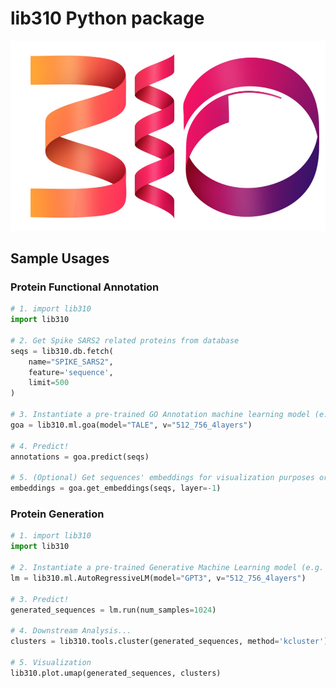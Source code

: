 # lib310 Python package

![Alt Text](media/logo.png)

## Sample Usages

### Protein Functional Annotation

```python
# 1. import lib310 
import lib310

# 2. Get Spike SARS2 related proteins from database
seqs = lib310.db.fetch(
    name="SPIKE_SARS2",
    feature='sequence',
    limit=500
)

# 3. Instantiate a pre-trained GO Annotation machine learning model (e.g. TALE)
goa = lib310.ml.goa(model="TALE", v="512_756_4layers")

# 4. Predict!
annotations = goa.predict(seqs)

# 5. (Optional) Get sequences' embeddings for visualization purposes or downstream analysis 
embeddings = goa.get_embeddings(seqs, layer=-1)
```

### Protein Generation

```python
# 1. import lib310 
import lib310

# 2. Instantiate a pre-trained Generative Machine Learning model (e.g. GPT3)
lm = lib310.ml.AutoRegressiveLM(model="GPT3", v="512_756_4layers")

# 3. Predict!
generated_sequences = lm.run(num_samples=1024)

# 4. Downstream Analysis...
clusters = lib310.tools.cluster(generated_sequences, method='kcluster')

# 5. Visualization
lib310.plot.umap(generated_sequences, clusters)
```



